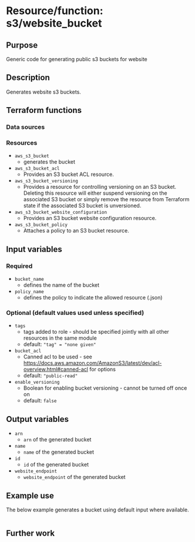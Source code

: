 # Resource/function: s3/website_bucket

## Purpose
Generic code for generating public s3 buckets for website

## Description
Generates website s3 buckets.

## Terraform functions

### Data sources

### Resources
- `aws_s3_bucket`
    - generates the bucket
- `aws_s3_bucket_acl`
    - Provides an S3 bucket ACL resource.
- `aws_s3_bucket_versioning`
    - Provides a resource for controlling versioning on an S3 bucket. Deleting this resource will either suspend versioning on the associated S3 bucket or simply remove the resource from Terraform state if the associated S3 bucket is unversioned.
- `aws_s3_bucket_website_configuration`
    - Provides an S3 bucket website configuration resource.
- `aws_s3_bucket_policy`
    - Attaches a policy to an S3 bucket resource.

## Input variables
### Required
- `bucket_name`
    - defines the name of the bucket
- `policy_name`
    - defines the policy to indicate the allowed resource (.json)

### Optional (default values used unless specified)
- `tags`
    - tags added to role - should be specified jointly with all other resources in the same module
    - default: `"tag" = "none given"`
- `bucket_acl`
    - Canned acl to be used - see https://docs.aws.amazon.com/AmazonS3/latest/dev/acl-overview.html#canned-acl for options
    - default: `"public-read"`
- `enable_versioning`
    - Boolean for enabling bucket versioning - cannot be turned off once on
    - default: `false`


## Output variables
- `arn`
    - `arn` of the generated bucket
- `name`
    - `name` of the generated bucket
- `id`
    - `id` of the generated bucket
- `website_endpoint`
    - `website_endpoint` of the generated bucket

## Example use
The below example generates a bucket using default input where available.
```sql

```

## Further work
